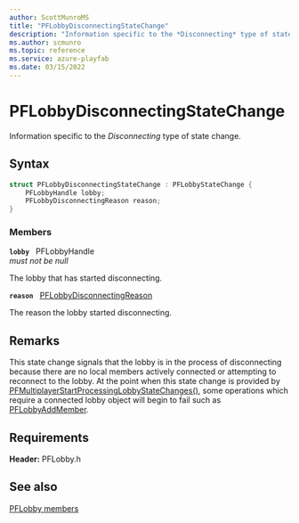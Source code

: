 ```yaml
---
author: ScottMunroMS
title: "PFLobbyDisconnectingStateChange"
description: "Information specific to the *Disconnecting* type of state change."
ms.author: scmunro
ms.topic: reference
ms.service: azure-playfab
ms.date: 03/15/2022
---
```


# PFLobbyDisconnectingStateChange  

Information specific to the *Disconnecting* type of state change.  

## Syntax  
  
```cpp
struct PFLobbyDisconnectingStateChange : PFLobbyStateChange {  
    PFLobbyHandle lobby;  
    PFLobbyDisconnectingReason reason;  
}  
```
  
### Members  
  
**`lobby`** &nbsp; PFLobbyHandle  
*must not be null*  
  
The lobby that has started disconnecting.
  
**`reason`** &nbsp; [PFLobbyDisconnectingReason](../enums/pflobbydisconnectingreason.md)  
  
The reason the lobby started disconnecting.
  
## Remarks  
  
This state change signals that the lobby is in the process of disconnecting because there are no local members actively connected or attempting to reconnect to the lobby. At the point when this state change is provided by [PFMultiplayerStartProcessingLobbyStateChanges()](../functions/pfmultiplayerstartprocessinglobbystatechanges.md), some operations which require a connected lobby object will begin to fail such as [PFLobbyAddMember](../functions/pflobbyaddmember.md).
  
## Requirements  
  
**Header:** PFLobby.h
  
## See also  
[PFLobby members](../pflobby_members.md)  

  
  
